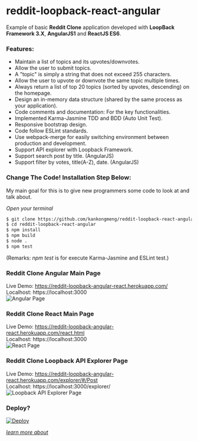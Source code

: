 # reddit-loopback-react-angular

Example of basic **Reddit Clone** application developed with **LoopBack Framework 3.X**, **AngularJS1** and **ReactJS ES6**.

### Features:
* Maintain a list of topics and its upvotes/downvotes.
* Allow the user to submit topics.
* A "topic" is simply a string that does not exceed 255 characters.
* Allow the user to upvote or downvote the same topic multiple times.
* Always return a list of top 20 topics (sorted by upvotes, descending) on the homepage.
* Design an in-memory data structure (shared by the same process as your application).
* Code comments and documentation: For the key functionalities.
* Implemented Karma-Jasmine TDD and BDD (Auto Unit Test).
* Responsive bootstrap design.
* Code follow ESLint standards.
* Use webpack-merge for easily switching environment between production and development.
* Support API explorer with Loopback Framework.
* Support search post by title. (AngularJS)
* Support filter by votes, title(A-Z), date. (AngularJS)


### Change The Code! Installation Step Below: <br>
My main goal for this is to give new programmers some code to look at and talk about.

*Open your terminal*
```bash
$ git clone https://github.com/kankongmeng/reddit-loopback-react-angular.git
$ cd reddit-loopback-react-angular
$ npm install
$ npm build
$ node .
$ npm test
```
(Remarks: *npm test* is for execute Karma-Jasmine and ESLint test.)


### Reddit Clone Angular Main Page <br>
Live Demo: https://reddit-loopback-angular-react.herokuapp.com/ <br>
Localhost: https://localhost:3000 <br>
![Angular Page](https://raw.githubusercontent.com/kankongmeng/reddit-loopback-react-angular/master/screenshot/reddit-clone-angular-main-screenshot.JPG)


### Reddit Clone React Main Page <br>
Live Demo: https://reddit-loopback-angular-react.herokuapp.com/react.html <br>
Localhost: https://localhost:3000 <br>
![React Page](https://raw.githubusercontent.com/kankongmeng/reddit-loopback-react-angular/master/screenshot/reddit-clone-react-main-screenshot.JPG)


### Reddit Clone Loopback API Explorer Page <br>
Live Demo: https://reddit-loopback-angular-react.herokuapp.com/explorer/#/Post <br>
Localhost: https://localhost:3000/explorer/ <br>
![Loopback API Explorer Page](https://raw.githubusercontent.com/kankongmeng/reddit-loopback-react-angular/master/screenshot/reddit-clone-api-explorer-main-screenshot.JPG)


### Deploy?

[![Deploy](https://www.herokucdn.com/deploy/button.png)](https://heroku.com/deploy)

*[learn more about](https://devcenter.heroku.com/articles/app-json-schema)*
